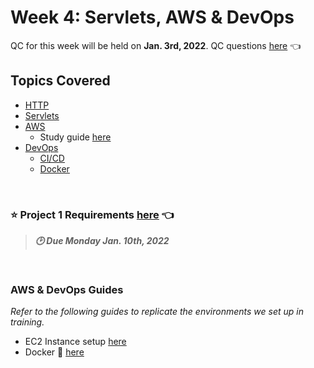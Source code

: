 # Week 4: Servlets, AWS & DevOps
QC for this week will be held on **Jan. 3rd, 2022**. QC questions [here](https://github.com/211129-Enterprise/demos/blob/main/4-servlets-devops/qc-questions.md) 👈

## Topics Covered
- [HTTP](https://github.com/211129-Enterprise/demos/blob/main/4-servlets-devops/notes/http.md)
- [Servlets](https://github.com/211129-Enterprise/demos/blob/main/4-servlets-devops/qc-questions.md#servlets)
- [AWS](https://github.com/211129-Enterprise/demos/blob/main/4-servlets-devops/qc-questions.md#aws)
  - Study guide [here](https://github.com/211129-Enterprise/demos/blob/main/4-servlets-devops/notes/aws.md)
- [DevOps](https://github.com/211129-Enterprise/demos/blob/main/4-servlets-devops/notes/devops-cicd.md)
  - [CI/CD](https://github.com/211129-Enterprise/demos/blob/main/4-servlets-devops/notes/devops-cicd.md)
  - [Docker](https://github.com/211129-Enterprise/demos/blob/main/4-servlets-devops/notes/docker.md)

<br>

### :star: Project 1 Requirements [here](https://github.com/211129-Enterprise/demos/tree/main/4-servlets-devops/project-1) 👈
>***:clock2: Due Monday Jan. 10th, 2022***

<br>

### AWS & DevOps Guides
*Refer to the following guides to replicate the environments we set up in training.* 

- EC2 Instance setup [here](https://github.com/211129-Enterprise/demos/blob/main/4-servlets-devops/notes/ec2-setup-guide.sh)
- Docker 🐳 [here](https://github.com/211129-Enterprise/demos/blob/main/4-servlets-devops/notes/docker.md)

<br>

